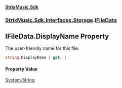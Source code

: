 #### [StrixMusic.Sdk](./index.md 'index')
### [StrixMusic.Sdk.Interfaces.Storage](./StrixMusic-Sdk-Interfaces-Storage.md 'StrixMusic.Sdk.Interfaces.Storage').[IFileData](./StrixMusic-Sdk-Interfaces-Storage-IFileData.md 'StrixMusic.Sdk.Interfaces.Storage.IFileData')
## IFileData.DisplayName Property
The user-friendly name for this file.  
```csharp
string DisplayName { get; }
```
#### Property Value
[System.String](https://docs.microsoft.com/en-us/dotnet/api/System.String 'System.String')  
